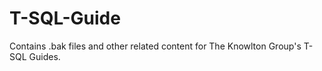 T-SQL-Guide
===========

Contains .bak files and other related content for The Knowlton Group's T-SQL Guides.
